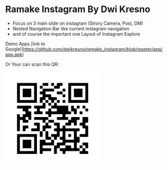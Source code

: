 # Ramake Instagram By Dwi Kresno

- Focus on 3 main slide on instagram (Strory Camera, Post, DM) 
- Nested Navigation Bar like current instagram navigation 
- and of course the important one Layout of Instagram Explore  

Demo Apps [link to Google!]https://github.com/dwikresno/remake_instagram/blob/master/app/app.apk)

Or Your can scan this QR:

![Image of rq-app](https://github.com/dwikresno/remake_instagram/blob/master/app/qr-app.png)
